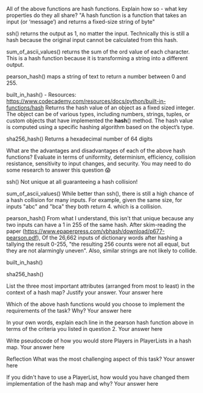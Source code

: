 All of the above functions are hash functions. Explain how so - what key properties do they all share?
"A hash function is a function that takes an input (or ‘message’) and returns a fixed-size string of byte"

ssh() returns the output as 1, no matter the input. Technically this is still a hash because the original input cannot be calculated from this hash.

sum_of_ascii_values() returns the sum of the ord value of each character. This is a hash function because it is transforming a string into a different output.

pearson_hash() maps a string of text to return a number between 0 and 255. 

built_in_hash() - Resources: https://www.codecademy.com/resources/docs/python/built-in-functions/hash
Returns the hash value of an object as a fixed sized integer. 
The object can be of various types, including numbers, strings, tuples, or custom objects that have implemented the __hash__() method. 
The hash value is computed using a specific hashing algorithm based on the object’s type.

sha256_hash() 
Returns a hexadecimal number of 64 digits

What are the advantages and disadvantages of each of the above hash functions? 
Evaluate in terms of uniformity, determinism, efficiency, collision resistance, sensitivity to input changes, and security. 
You may need to do some research to answer this question 😱

ssh()
Not unique at all guaranteeing a hash collision!

sum_of_ascii_values() 
While better than ssh(), there is still a high chance of a hash collision for many inputs. For example, given the same size, for inputs "abc" and "bca"  they both return 4.
which is a collision.

pearson_hash()
From what I understand, this isn't that unique because any two inputs can have a 1 in 255 of the same hash.
After skim-reading the paper (https://www.epaperpress.com/vbhash/download/p677-pearson.pdf), Of the 26,662 inputs of dictionary words after hashing a tallying the result 0-255, "the resulting 256 counts were not
all equal, but they are not alarmingly uneven". Also, similar strings are not likely to collide.


built_in_hash()

sha256_hash()

List the three most important attributes (arranged from most to least) in the context of a hash map? Justify your answer.
Your answer here

Which of the above hash functions would you choose to implement the requirements of the task? Why?
Your answer here

In your own words, explain each line in the pearson hash function above in terms of the criteria you listed in question 2.
Your answer here

Write pseudocode of how you would store Players in PlayerLists in a hash map.
Your answer here

Reflection
What was the most challenging aspect of this task?
Your answer here

If you didn't have to use a PlayerList, how would you have changed them implementation of the hash map and why?
Your answer here